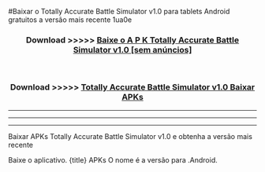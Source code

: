 #Baixar o Totally Accurate Battle Simulator v1.0   para tablets Android gratuitos a versão mais recente 1ua0e


<div align="center">
<h3>Download >>>>> <a href="https://pt-web.web.app/?pt= Totally Accurate Battle Simulator v1.0 ">Baixe o A P K Totally Accurate Battle Simulator v1.0  [sem anúncios]</a></h3><br>

<h3>Download >>>>> <a href="https://pt-web.web.app/?pt= Totally Accurate Battle Simulator v1.0 ">Totally Accurate Battle Simulator v1.0  Baixar APKs</a></h3>
</div>

----------------------------------------------------------

----------------------------------------------------------

----------------------------------------------------------

Baixar APKs Totally Accurate Battle Simulator v1.0  e obtenha a versão mais recente

Baixe o aplicativo. {title} APKs O nome é a versão para .Android.


